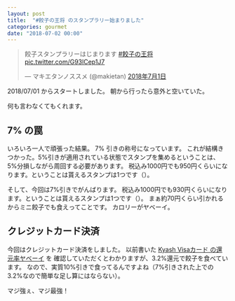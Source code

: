 ```yaml
---
layout: post
title:  "#餃子の王将 のスタンプラリー始まりました"
categories: gourmet
date: "2018-07-02 00:00"
---
```


<blockquote class="twitter-tweet  tw-align-center" data-lang="ja"><p lang="ja" dir="ltr">餃子スタンプラリーはじまります <a href="https://twitter.com/hashtag/%E9%A4%83%E5%AD%90%E3%81%AE%E7%8E%8B%E5%B0%86?src=hash&amp;ref_src=twsrc%5Etfw">#餃子の王将</a> <a href="https://t.co/G93lCep1J7">pic.twitter.com/G93lCep1J7</a></p>&mdash; マキエタンノススメ (@makietan) <a href="https://twitter.com/makietan/status/1013252042956029953?ref_src=twsrc%5Etfw">2018年7月1日</a></blockquote>
<script async src="https://platform.twitter.com/widgets.js" charset="utf-8"></script>

2018/07/01 からスタートしました。
朝から行ったら意外と空いていた。

何も言わなくてもくれます。

## 7% の罠

いろいろ一人で頑張った結果。
7% 引きの称号になっています。
これが結構きつかった。5%引きが適用されている状態でスタンプを集めるということは、5%分損しながら周回する必要があります。
税込み1000円でも950円くらいになります。ということは貰えるスタンプは1つです（）。

そして、今回は7%引きでがんばります。
税込み1000円でも930円くらいになります。ということは貰えるスタンプは1つです（）。
まぁ約70円くらい引かれるからミニ餃子でも食えってことです。
カロリーがヤベーイ。

## クレジットカード決済

今回はクレジットカード決済をしました。
以前書いた [Kyash Visaカード の還元率ヤベーイ](https://makietan.github.io/money/2018/06/12/report.html) を
確認していただくとわかりますが、3.2%還元で餃子を食べています。
なので、実質10%引きで食ってるんですよね（7%引きされた上での3.2%なので簡単な足し算にはならない）。

マジ強ぇ、マジ最強！
